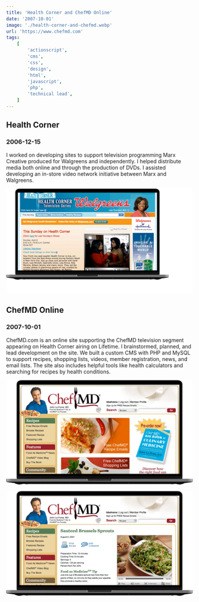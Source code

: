 ```yaml
---
title: 'Health Corner and ChefMD Online'
date: '2007-10-01'
image: './health-corner-and-chefmd.webp'
url: 'https://www.chefmd.com'
tags:
    [
        'actionscript',
        'cms',
        'css',
        'design',
        'html',
        'javascript',
        'php',
        'technical lead',
    ]
---
```


## Health Corner

### 2006-12-15

I worked on developing sites to support television programming Marx Creative produced for Walgreens and independently. I helped distribute media both online and through the production of DVDs. I assisted developing an in-store video network initiative between Marx and Walgreens.

![Health Corner Television Series](./health-corner-television-series.webp)

## ChefMD Online

### 2007-10-01

ChefMD.com is an online site supporting the ChefMD television segment appearing on Health Corner airing on Lifetime. I brainstormed, planned, and lead development on the site. We built a custom CMS with PHP and MySQL to support recipes, shopping lists, videos, member registration, news, and email lists. The site also includes helpful tools like health calculators and searching for recipes by health conditions.

![ChefMD Website Homepage](./chefmd-1.webp)

![ChefMD Website Recipie Page](./chefmd-2.webp)
